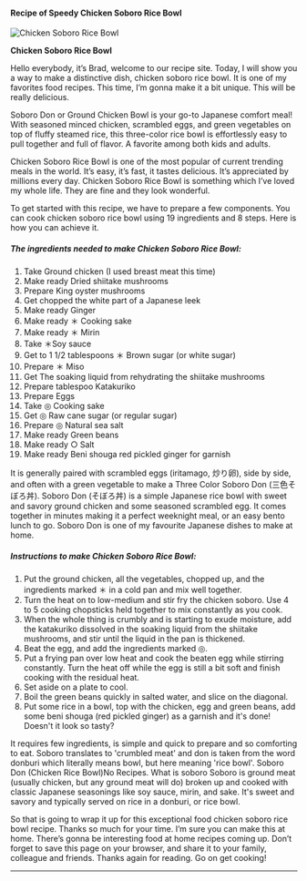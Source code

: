             

#### Recipe of Speedy Chicken Soboro Rice Bowl

![Chicken Soboro Rice Bowl](https://img-global.cpcdn.com/recipes/4917288122712064/751x532cq70/chicken-soboro-rice-bowl-recipe-main-photo.jpg)

**Chicken Soboro Rice Bowl**

Hello everybody, it’s Brad, welcome to our recipe site. Today, I will show you a way to make a distinctive dish, chicken soboro rice bowl. It is one of my favorites food recipes. This time, I’m gonna make it a bit unique. This will be really delicious.

Soboro Don or Ground Chicken Bowl is your go-to Japanese comfort meal! With seasoned minced chicken, scrambled eggs, and green vegetables on top of fluffy steamed rice, this three-color rice bowl is effortlessly easy to pull together and full of flavor. A favorite among both kids and adults.

Chicken Soboro Rice Bowl is one of the most popular of current trending meals in the world. It’s easy, it’s fast, it tastes delicious. It’s appreciated by millions every day. Chicken Soboro Rice Bowl is something which I’ve loved my whole life. They are fine and they look wonderful.

To get started with this recipe, we have to prepare a few components. You can cook chicken soboro rice bowl using 19 ingredients and 8 steps. Here is how you can achieve it.

##### The ingredients needed to make Chicken Soboro Rice Bowl:

1.  Take Ground chicken (I used breast meat this time)
2.  Make ready Dried shiitake mushrooms
3.  Prepare King oyster mushrooms
4.  Get chopped the white part of a Japanese leek
5.  Make ready Ginger
6.  Make ready ＊ Cooking sake
7.  Make ready ＊ Mirin
8.  Take ＊Soy sauce
9.  Get to 1 1/2 tablespoons ＊ Brown sugar (or white sugar)
10.  Prepare ＊ Miso
11.  Get The soaking liquid from rehydrating the shiitake mushrooms
12.  Prepare tablespoo Katakuriko
13.  Prepare Eggs
14.  Take ◎ Cooking sake
15.  Get ◎ Raw cane sugar (or regular sugar)
16.  Prepare ◎ Natural sea salt
17.  Make ready Green beans
18.  Make ready ○ Salt
19.  Make ready Beni shouga red pickled ginger for garnish

It is generally paired with scrambled eggs (iritamago, 炒り卵), side by side, and often with a green vegetable to make a Three Color Soboro Don (三色そぼろ丼). Soboro Don (そぼろ丼) is a simple Japanese rice bowl with sweet and savory ground chicken and some seasoned scrambled egg. It comes together in minutes making it a perfect weeknight meal, or an easy bento lunch to go. Soboro Don is one of my favourite Japanese dishes to make at home.

##### Instructions to make Chicken Soboro Rice Bowl:

1.  Put the ground chicken, all the vegetables, chopped up, and the ingredients marked ＊ in a cold pan and mix well together.
2.  Turn the heat on to low-medium and stir fry the chicken soboro. Use 4 to 5 cooking chopsticks held together to mix constantly as you cook.
3.  When the whole thing is crumbly and is starting to exude moisture, add the katakuriko dissolved in the soaking liquid from the shiitake mushrooms, and stir until the liquid in the pan is thickened.
4.  Beat the egg, and add the ingredients marked ◎.
5.  Put a frying pan over low heat and cook the beaten egg while stirring constantly. Turn the heat off while the egg is still a bit soft and finish cooking with the residual heat.
6.  Set aside on a plate to cool.
7.  Boil the green beans quickly in salted water, and slice on the diagonal.
8.  Put some rice in a bowl, top with the chicken, egg and green beans, add some beni shouga (red pickled ginger) as a garnish and it's done! Doesn't it look so tasty?

It requires few ingredients, is simple and quick to prepare and so comforting to eat. Soboro translates to 'crumbled meat' and don is taken from the word donburi which literally means bowl, but here meaning 'rice bowl'. Soboro Don (Chicken Rice Bowl)No Recipes. What is soboro Soboro is ground meat (usually chicken, but any ground meat will do) broken up and cooked with classic Japanese seasonings like soy sauce, mirin, and sake. It's sweet and savory and typically served on rice in a donburi, or rice bowl.

So that is going to wrap it up for this exceptional food chicken soboro rice bowl recipe. Thanks so much for your time. I’m sure you can make this at home. There’s gonna be interesting food at home recipes coming up. Don’t forget to save this page on your browser, and share it to your family, colleague and friends. Thanks again for reading. Go on get cooking!

* * *